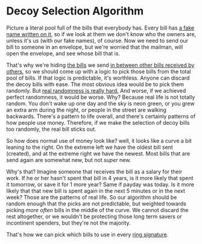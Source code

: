 # Decoy Selection Algorithm

Picture a literal pool full of the bills that everybody has. Every bill has [a fake name written on it](3.17.01_stealth-addresses.md), so if we look at them we don't know who the owners are, unless it's us (with our fake names), of course. Now we need to send our bill to someone in an envelope, but we're worried that the mailman, will open the envelope, and see whose bill that is.

That's why we're hiding [the bills](3.26_UTXOs.md) we send [in between other bills received by others](3.28_ring-signatures.md), so we should come up with a logic to pick those bills from the total pool of bills. If that logic is predictable, it's worthless. Anyone can discard the decoy bills with ease. The most obvious idea would be to pick them randomly. But [real randomness is really hard.](3.15_random.md) And worse, if we achieved perfect randomness, it would be worse. Why? Because real life is not totally random. You don't wake up one day and the sky is neon green, or you grew an extra arm during the night, or people in the street are walking backwards. There's a pattern to life overall, and there's certainly patterns of how people use money. Therefore, if we make the selection of decoy bills too randomly, the real bill sticks out.

So how does normal use of money look like? well, it looks like a curve a bit leaning to the right. On the extreme left we have the oldest bill sent (created), and at the extreme right we have the newest. Most bills that are send again are somewhat new, but not *super* new.

Why's that? Imagine someone that receives the bill as a salary for their work. If he or her hasn't spent that bill in 4 years, is it more likely that spent it tomorrow, or save it for 1 more year? Same if payday was today. Is it more likely that that new bill is spent again in the next 5 minutes or in the next week? Those are the patterns of real life. So our algorithm should be random enough that the picks are not predictable, but weighted towards picking *more often* bills in the middle of the curve. We cannot discard the rest altogether, or we wouldn't be protecting those long term savers or incontinent spenders, but they're not the majority.

That's how we can pick which bills to use in every [ring signature](3.28_ring-signatures.md).